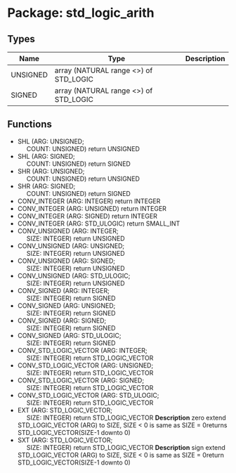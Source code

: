 # Package: std_logic_arith

## Types

| Name     | Type                                   | Description |
| -------- | -------------------------------------- | ----------- |
| UNSIGNED | array (NATURAL range <>) of STD_LOGIC  |             |
| SIGNED   | array (NATURAL range <>) of STD_LOGIC  |             |
## Functions
- SHL <font id="function_arguments">(ARG: UNSIGNED;<br><span style="padding-left:20px"> COUNT: UNSIGNED) </font> <font id="function_return">return UNSIGNED </font>
- SHL <font id="function_arguments">(ARG: SIGNED;<br><span style="padding-left:20px"> COUNT: UNSIGNED) </font> <font id="function_return">return SIGNED </font>
- SHR <font id="function_arguments">(ARG: UNSIGNED;<br><span style="padding-left:20px"> COUNT: UNSIGNED) </font> <font id="function_return">return UNSIGNED </font>
- SHR <font id="function_arguments">(ARG: SIGNED;<br><span style="padding-left:20px"> COUNT: UNSIGNED) </font> <font id="function_return">return SIGNED </font>
- CONV_INTEGER <font id="function_arguments">(ARG: INTEGER) </font> <font id="function_return">return INTEGER </font>
- CONV_INTEGER <font id="function_arguments">(ARG: UNSIGNED) </font> <font id="function_return">return INTEGER </font>
- CONV_INTEGER <font id="function_arguments">(ARG: SIGNED) </font> <font id="function_return">return INTEGER </font>
- CONV_INTEGER <font id="function_arguments">(ARG: STD_ULOGIC) </font> <font id="function_return">return SMALL_INT </font>
- CONV_UNSIGNED <font id="function_arguments">(ARG: INTEGER;<br><span style="padding-left:20px"> SIZE: INTEGER) </font> <font id="function_return">return UNSIGNED </font>
- CONV_UNSIGNED <font id="function_arguments">(ARG: UNSIGNED;<br><span style="padding-left:20px"> SIZE: INTEGER) </font> <font id="function_return">return UNSIGNED </font>
- CONV_UNSIGNED <font id="function_arguments">(ARG: SIGNED;<br><span style="padding-left:20px"> SIZE: INTEGER) </font> <font id="function_return">return UNSIGNED </font>
- CONV_UNSIGNED <font id="function_arguments">(ARG: STD_ULOGIC;<br><span style="padding-left:20px"> SIZE: INTEGER) </font> <font id="function_return">return UNSIGNED </font>
- CONV_SIGNED <font id="function_arguments">(ARG: INTEGER;<br><span style="padding-left:20px"> SIZE: INTEGER) </font> <font id="function_return">return SIGNED </font>
- CONV_SIGNED <font id="function_arguments">(ARG: UNSIGNED;<br><span style="padding-left:20px"> SIZE: INTEGER) </font> <font id="function_return">return SIGNED </font>
- CONV_SIGNED <font id="function_arguments">(ARG: SIGNED;<br><span style="padding-left:20px"> SIZE: INTEGER) </font> <font id="function_return">return SIGNED </font>
- CONV_SIGNED <font id="function_arguments">(ARG: STD_ULOGIC;<br><span style="padding-left:20px"> SIZE: INTEGER) </font> <font id="function_return">return SIGNED </font>
- CONV_STD_LOGIC_VECTOR <font id="function_arguments">(ARG: INTEGER;<br><span style="padding-left:20px"> SIZE: INTEGER) </font> <font id="function_return">return STD_LOGIC_VECTOR </font>
- CONV_STD_LOGIC_VECTOR <font id="function_arguments">(ARG: UNSIGNED;<br><span style="padding-left:20px"> SIZE: INTEGER) </font> <font id="function_return">return STD_LOGIC_VECTOR </font>
- CONV_STD_LOGIC_VECTOR <font id="function_arguments">(ARG: SIGNED;<br><span style="padding-left:20px"> SIZE: INTEGER) </font> <font id="function_return">return STD_LOGIC_VECTOR </font>
- CONV_STD_LOGIC_VECTOR <font id="function_arguments">(ARG: STD_ULOGIC;<br><span style="padding-left:20px"> SIZE: INTEGER) </font> <font id="function_return">return STD_LOGIC_VECTOR </font>
- EXT <font id="function_arguments">(ARG: STD_LOGIC_VECTOR;<br><span style="padding-left:20px"> SIZE: INTEGER) </font> <font id="function_return">return STD_LOGIC_VECTOR </font>
**Description**
zero extend STD_LOGIC_VECTOR (ARG) to SIZE, SIZE < 0 is same as SIZE = 0returns STD_LOGIC_VECTOR(SIZE-1 downto 0)
- SXT <font id="function_arguments">(ARG: STD_LOGIC_VECTOR;<br><span style="padding-left:20px"> SIZE: INTEGER) </font> <font id="function_return">return STD_LOGIC_VECTOR </font>
**Description**
sign extend STD_LOGIC_VECTOR (ARG) to SIZE, SIZE < 0 is same as SIZE = 0return STD_LOGIC_VECTOR(SIZE-1 downto 0)
